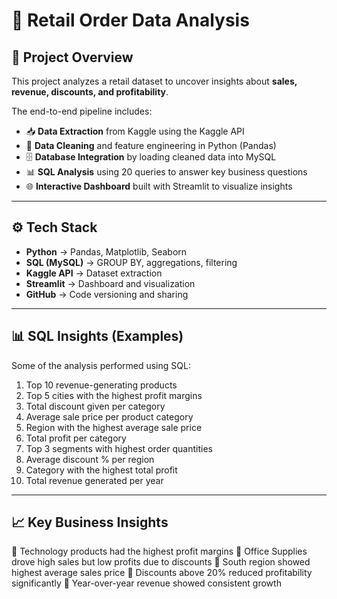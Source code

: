 # 🛒 Retail Order Data Analysis  

## 📌 Project Overview  
This project analyzes a retail dataset to uncover insights about **sales, revenue, discounts, and profitability**.  

The end-to-end pipeline includes:  
- 📥 **Data Extraction** from Kaggle using the Kaggle API  
- 🧹 **Data Cleaning** and feature engineering in Python (Pandas)  
- 🗄️ **Database Integration** by loading cleaned data into MySQL  
- 📊 **SQL Analysis** using 20 queries to answer key business questions  
- 🌐 **Interactive Dashboard** built with Streamlit to visualize insights  

---

## ⚙️ Tech Stack  
- **Python** → Pandas, Matplotlib, Seaborn  
- **SQL (MySQL)** → GROUP BY, aggregations, filtering  
- **Kaggle API** → Dataset extraction  
- **Streamlit** → Dashboard and visualization  
- **GitHub** → Code versioning and sharing  

---

## 📊 SQL Insights (Examples)  
Some of the analysis performed using SQL:  
1. Top 10 revenue-generating products  
2. Top 5 cities with the highest profit margins  
3. Total discount given per category  
4. Average sale price per product category  
5. Region with the highest average sale price  
6. Total profit per category  
7. Top 3 segments with highest order quantities  
8. Average discount % per region  
9. Category with the highest total profit  
10. Total revenue generated per year  

---

## 📈 Key Business Insights

📌 Technology products had the highest profit margins
📌 Office Supplies drove high sales but low profits due to discounts
📌 South region showed highest average sales price
📌 Discounts above 20% reduced profitability significantly
📌 Year-over-year revenue showed consistent growth
